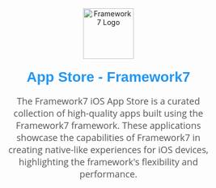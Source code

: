 <div align="center" style="margin: 40px;">
  <img src="https://framework7.io/i/logo.svg" alt="Framework7 Logo" height="100" width="100" />
  <h1 style="font-family: Arial, sans-serif; color: #2196f3; margin-top: 20px;">App Store - Framework7</h1>
  <p style="font-family: 'Open Sans', sans-serif; color: #555; font-size: 18px; max-width: 600px; margin: 0 auto;">
    The Framework7 iOS App Store is a curated collection of high-quality apps built using the Framework7 framework. These applications showcase the capabilities of Framework7 in creating native-like experiences for iOS devices, highlighting the framework's flexibility and performance.
  </p>
  </p>
</div>

